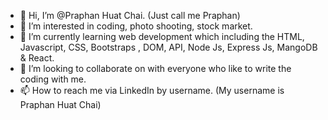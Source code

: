 - 👋 Hi, I’m @Praphan Huat Chai. (Just call me Praphan)
- 👀 I’m interested in coding, photo shooting, stock market. 
- 🌱 I’m currently learning web development which including the HTML, Javascript, CSS, Bootstraps , DOM, API, Node Js, Express Js, MangoDB & React. 
- 💞️ I’m looking to collaborate on with everyone who like to write the coding with me. 
- 📫 How to reach me via LinkedIn by username. (My username is Praphan Huat Chai)

<!---
Praphanhc/Praphanhc is a ✨ special ✨ repository because its `README.md` (this file) appears on your GitHub profile.
You can click the Preview link to take a look at your changes.
--->

